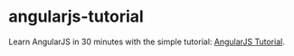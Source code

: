 angularjs-tutorial
==================

Learn AngularJS in 30 minutes with the simple tutorial: [AngularJS Tutorial](http://www.revillweb.com/tutorials/angularjs-in-30-minutes-angularjs-tutorial/).
